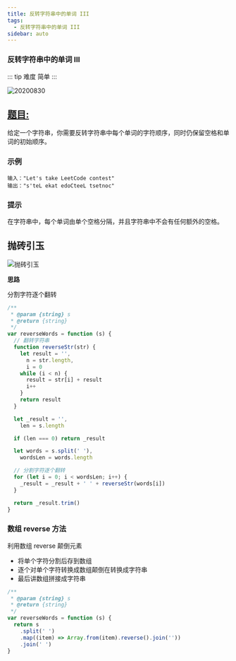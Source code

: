 ```yaml
---
title: 反转字符串中的单词 III
tags:
  - 反转字符串中的单词 III
sidebar: auto
---
```


### 反转字符串中的单词 III

::: tip 难度
简单
:::

![20200830](http://qiniu.gaowenju.com/leecode/banner/20200830.jpg)

## [题目:](https://leetcode-cn.com/problems/reverse-words-in-a-string-iii/)

给定一个字符串，你需要反转字符串中每个单词的字符顺序，同时仍保留空格和单词的初始顺序。

### 示例

```
输入："Let's take LeetCode contest"
输出："s'teL ekat edoCteeL tsetnoc"
```

### 提示

在字符串中，每个单词由单个空格分隔，并且字符串中不会有任何额外的空格。

## 抛砖引玉

![抛砖引玉](http://qiniu.gaowenju.com/leecode/20200830.png)

**思路**

分割字符逐个翻转

```javascript
/**
 * @param {string} s
 * @return {string}
 */
var reverseWords = function (s) {
  // 翻转字符串
  function reverseStr(str) {
    let result = '',
      n = str.length,
      i = 0
    while (i < n) {
      result = str[i] + result
      i++
    }
    return result
  }

  let _result = '',
    len = s.length

  if (len === 0) return _result

  let words = s.split(' '),
    wordsLen = words.length

  // 分割字符逐个翻转
  for (let i = 0; i < wordsLen; i++) {
    _result = _result + ' ' + reverseStr(words[i])
  }

  return _result.trim()
}
```

### 数组 reverse 方法

利用数组 reverse 颠倒元素

- 将单个字符分割后存到数组
- 逐个对单个字符转换成数组颠倒在转换成字符串
- 最后讲数组拼接成字符串

```javascript
/**
 * @param {string} s
 * @return {string}
 */
var reverseWords = function (s) {
  return s
    .split(' ')
    .map((item) => Array.from(item).reverse().join(''))
    .join(' ')
}
```

